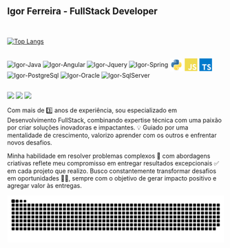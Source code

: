 ## Igor Ferreira - FullStack Developer
<br>

[![Top Langs](https://github-readme-stats.vercel.app/api/top-langs/?username=igorpcferreira\&layout=donut)](https://github.com/anuraghazra/github-readme-stats)

<div style="display: inline_block"><br>
  <img align="center" alt="Igor-Java" height="30" width="80" src="https://img.shields.io/badge/Java-ED8B00?style=for-the-badge&logo=openjdk&logoColor=white">
  <img align="center" alt="Igor-Angular" height="30" width="80" src="https://img.shields.io/badge/Angular-DD0031?style=for-the-badge&logo=angular&logoColor=white">
  <img align="center" alt="Igor-Jquery" height="30" width="80" src="https://img.shields.io/badge/jQuery-0769AD?style=for-the-badge&logo=jquery&logoColor=white">
  <img align="center" alt="Igor-Spring" height="30" width="80" src="https://img.shields.io/badge/Spring-6DB33F?style=for-the-badge&logo=spring&logoColor=white">
  <img align="center" alt="Igor-Python" height="30" width="30" src="https://raw.githubusercontent.com/devicons/devicon/master/icons/python/python-original.svg">
  <img align="center" alt="Igor-Js" height="30" width="30" src="https://raw.githubusercontent.com/devicons/devicon/master/icons/javascript/javascript-plain.svg">
  <img align="center" alt="Igor-Ts" height="30" width="30" src="https://raw.githubusercontent.com/devicons/devicon/master/icons/typescript/typescript-plain.svg">
  <img align="center" alt="Igor-PostgreSql" height="30" width="100" src="https://img.shields.io/badge/PostgreSQL-316192?style=for-the-badge&logo=postgresql&logoColor=white">
  <img align="center" alt="Igor-Oracle" height="30" width="90" src="https://img.shields.io/badge/Oracle-F80000?style=for-the-badge&logo=Oracle&logoColor=white">
  <img align="center" alt="Igor-SqlServer" height="30" width="150" src="https://img.shields.io/badge/Microsoft%20SQL%20Server-CC2927?style=for-the-badge&logo=microsoft%20sql%20server&logoColor=white">
</div>

## 
<div> 
<a href="https://www.linkedin.com/in/igor-ferreira-65803b1a6" target="_blank" height="30" width="100"><img src="https://img.shields.io/badge/-LinkedIn-%230077B5?style=for-the-badge&logo=linkedin&logoColor=white" target="_blank"></a>
<a href = "mailto:igorpcferreira@gmail.com" height="30" width="100"><img src="https://img.shields.io/badge/-Gmail-%23333?style=for-the-badge&logo=gmail&logoColor=white" target="_blank"></a>
<a href="https://www.instagram.com/igor_cferreira" target="_blank" height="30" width="100"><img src="https://img.shields.io/badge/-Instagram-%23E4405F?style=for-the-badge&logo=instagram&logoColor=white" target="_blank"></a>  

Com mais de 3️⃣ anos de experiência, sou especializado em Desenvolvimento FullStack, combinando expertise técnica com uma paixão por criar soluções inovadoras e impactantes.
💡 Guiado por uma mentalidade de crescimento, valorizo aprender com os outros e enfrentar novos desafios.

Minha habilidade em resolver problemas complexos 🧩 com abordagens criativas reflete meu compromisso em entregar resultados excepcionais ✅ em cada projeto que realizo. Busco constantemente transformar desafios em oportunidades 🚪✨, sempre com o objetivo de gerar impacto positivo e agregar valor às entregas.

</div>

<picture>
  <source
    media="(prefers-color-scheme: dark)"
    srcset="https://raw.githubusercontent.com/platane/snk/output/github-contribution-grid-snake-dark.svg"
  />
  <source
    media="(prefers-color-scheme: light)"
    srcset="https://raw.githubusercontent.com/platane/snk/output/github-contribution-grid-snake.svg"
  />
  <img
    alt="github contribution grid snake animation"
    src="https://raw.githubusercontent.com/platane/snk/output/github-contribution-grid-snake.svg"
  />
</picture>
